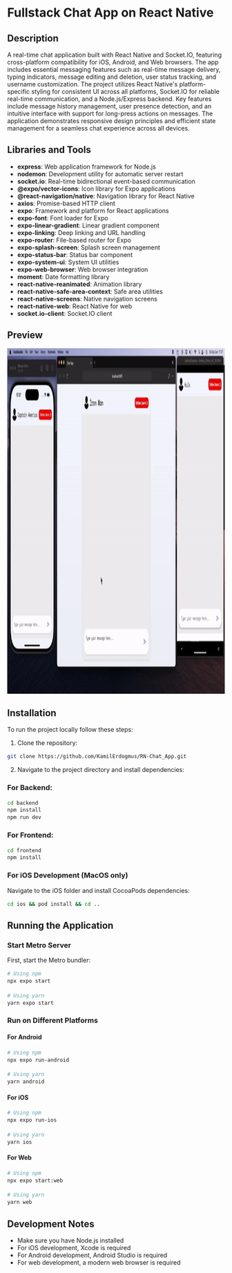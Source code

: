# Fullstack Chat App on React Native

## Description

A real-time chat application built with React Native and Socket.IO, featuring cross-platform compatibility for iOS, Android, and Web browsers. The app includes essential messaging features such as real-time message delivery, typing indicators, message editing and deletion, user status tracking, and username customization. The project utilizes React Native's platform-specific styling for consistent UI across all platforms, Socket.IO for reliable real-time communication, and a Node.js/Express backend. Key features include message history management, user presence detection, and an intuitive interface with support for long-press actions on messages. The application demonstrates responsive design principles and efficient state management for a seamless chat experience across all devices.

## Libraries and Tools

- **express**: Web application framework for Node.js
- **nodemon**: Development utility for automatic server restart
- **socket.io**: Real-time bidirectional event-based communication
- **@expo/vector-icons**: Icon library for Expo applications
- **@react-navigation/native**: Navigation library for React Native
- **axios**: Promise-based HTTP client
- **expo**: Framework and platform for React applications
- **expo-font**: Font loader for Expo
- **expo-linear-gradient**: Linear gradient component
- **expo-linking**: Deep linking and URL handling
- **expo-router**: File-based router for Expo
- **expo-splash-screen**: Splash screen management
- **expo-status-bar**: Status bar component
- **expo-system-ui**: System UI utilities
- **expo-web-browser**: Web browser integration
- **moment**: Date formatting library
- **react-native-reanimated**: Animation library
- **react-native-safe-area-context**: Safe area utilities
- **react-native-screens**: Native navigation screens
- **react-native-web**: React Native for web
- **socket.io-client**: Socket.IO client

## Preview

<img src="./GIFF.gif" height="800" alt="App Preview" />

## Installation

To run the project locally follow these steps:

1. Clone the repository:

```bash
git clone https://github.com/KamilErdogmus/RN-Chat_App.git
```

2. Navigate to the project directory and install dependencies:

### For Backend:

```bash
cd backend
npm install
npm run dev
```

### For Frontend:

```bash
cd frontend
npm install
```

### For iOS Development (MacOS only)

Navigate to the iOS folder and install CocoaPods dependencies:

```bash
cd ios && pod install && cd ..
```

## Running the Application

### Start Metro Server

First, start the Metro bundler:

```bash
# Using npm
npx expo start

# Using yarn
yarn expo start
```

### Run on Different Platforms

#### For Android

```bash
# Using npm
npx expo run-android

# Using yarn
yarn android
```

#### For iOS

```bash
# Using npm
npx expo run-ios

# Using yarn
yarn ios
```

#### For Web

```bash
# Using npm
npx expo start:web

# Using yarn
yarn web
```

## Development Notes

- Make sure you have Node.js installed
- For iOS development, Xcode is required
- For Android development, Android Studio is required
- For web development, a modern web browser is required
